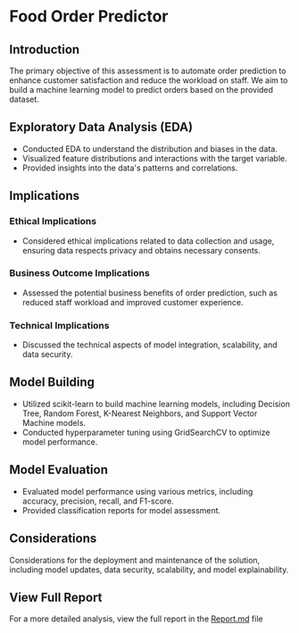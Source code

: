 # Food Order Predictor

## Introduction

The primary objective of this assessment is to automate order prediction to enhance customer satisfaction and reduce the workload on staff. We aim to build a machine learning model to predict orders based on the provided dataset.

## Exploratory Data Analysis (EDA)

- Conducted EDA to understand the distribution and biases in the data.
- Visualized feature distributions and interactions with the target variable.
- Provided insights into the data's patterns and correlations.

## Implications

### Ethical Implications

- Considered ethical implications related to data collection and usage, ensuring data respects privacy and obtains necessary consents.

### Business Outcome Implications

- Assessed the potential business benefits of order prediction, such as reduced staff workload and improved customer experience.

### Technical Implications

- Discussed the technical aspects of model integration, scalability, and data security.

## Model Building

- Utilized scikit-learn to build machine learning models, including Decision Tree, Random Forest, K-Nearest Neighbors, and Support Vector Machine models.
- Conducted hyperparameter tuning using GridSearchCV to optimize model performance.

## Model Evaluation

- Evaluated model performance using various metrics, including accuracy, precision, recall, and F1-score.
- Provided classification reports for model assessment.

## Considerations

Considerations for the deployment and maintenance of the solution, including model updates, data security, scalability, and model explainability.

## View Full Report

For a more detailed analysis, view the full report in the [Report.md](Report.md) file
